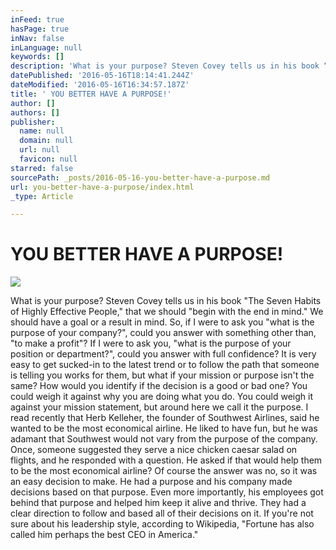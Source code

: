 ```yaml
---
inFeed: true
hasPage: true
inNav: false
inLanguage: null
keywords: []
description: 'What is your purpose? Steven Covey tells us in his book “The Seven Habits of Highly Effective People,” that we should “begin with the end in mind.” We should have a goal or a result in mind. So, if I were to ask you “what is the purpose of your company?”, could you answer with something other than, “to make a profit”? If I were to ask you, “what is the purpose of your position or department?”, could you answer with full confidence? It is very easy to get sucked-in to the latest trend or to follow the path that someone is telling you works for them, but what if your mission or purpose isn’t the same? How would you identify if the decision is a good or bad one? You could weigh it against why you are doing what you do. You could weigh it against your mission statement, but around here we call it the purpose. I read recently that Herb Kelleher, the founder of Southwest Airlines, said he wanted to be the most economical airline. He liked to have fun, but he was adamant that Southwest would not vary from the purpose of the company. Once, someone suggested they serve a nice chicken caesar salad on flights, and he responded with a question. He asked if that would help them to be the most economical airline? Of course the answer was no, so it was an easy decision to make. He had a purpose and his company made decisions based on that purpose. Even more importantly, his employees got behind that purpose and helped him keep it alive and thrive. They had a clear direction to follow and based all of their decisions on it. If you’re not sure about his leadership style, according to Wikipedia, “Fortune has also called him perhaps the best CEO in America.” '
datePublished: '2016-05-16T18:14:41.244Z'
dateModified: '2016-05-16T16:34:57.187Z'
title: ' YOU BETTER HAVE A PURPOSE!'
author: []
authors: []
publisher:
  name: null
  domain: null
  url: null
  favicon: null
starred: false
sourcePath: _posts/2016-05-16-you-better-have-a-purpose.md
url: you-better-have-a-purpose/index.html
_type: Article

---
```

# YOU BETTER HAVE A PURPOSE!
![](https://the-grid-user-content.s3-us-west-2.amazonaws.com/95a6008c-af4b-4e5b-87ec-44eef3cd1ed3.jpg)

What is your purpose? Steven Covey tells us in his book "The Seven Habits of Highly Effective People," that we should "begin with the end in mind." We should have a goal or a result in mind. So, if I were to ask you "what is the purpose of your company?", could you answer with something other than, "to make a profit"? If I were to ask you, "what is the purpose of your position or department?", could you answer with full confidence? It is very easy to get sucked-in to the latest trend or to follow the path that someone is telling you works for them, but what if your mission or purpose isn't the same? How would you identify if the decision is a good or bad one? You could weigh it against why you are doing what you do. You could weigh it against your mission statement, but around here we call it the purpose. I read recently that Herb Kelleher, the founder of Southwest Airlines, said he wanted to be the most economical airline. He liked to have fun, but he was adamant that Southwest would not vary from the purpose of the company. Once, someone suggested they serve a nice chicken caesar salad on flights, and he responded with a question. He asked if that would help them to be the most economical airline? Of course the answer was no, so it was an easy decision to make. He had a purpose and his company made decisions based on that purpose. Even more importantly, his employees got behind that purpose and helped him keep it alive and thrive. They had a clear direction to follow and based all of their decisions on it. If you're not sure about his leadership style, according to Wikipedia, "Fortune has also called him perhaps the best CEO in America."